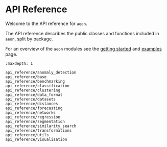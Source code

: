 # API Reference

Welcome to the API reference for `aeon`.

The API reference describes the public classes and functions included in `aeon`, split
by package.

For an overview of the `aeon` modules see the [getting started](getting_started.md)
and [examples](examples.md) page.

```{toctree}
:maxdepth: 1

api_reference/anomaly_detection
api_reference/base
api_reference/benchmarking
api_reference/classification
api_reference/clustering
api_reference/data_format
api_reference/datasets
api_reference/distances
api_reference/forecasting
api_reference/networks
api_reference/regression
api_reference/segmentation
api_reference/similarity_search
api_reference/transformations
api_reference/utils
api_reference/visualisation
```
